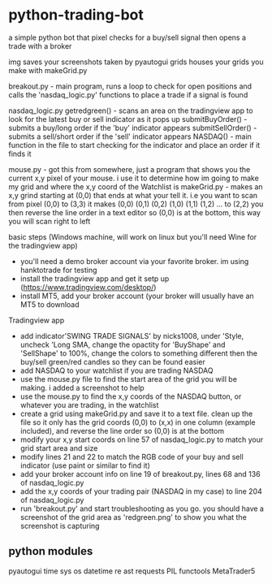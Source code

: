 # python-trading-bot
a simple python bot that pixel checks for a buy/sell signal then opens a trade with a broker

img <folder>  saves your screenshots taken by pyautogui
grids<folder>  houses your grids you make with makeGrid.py

breakout.py - main program, runs a loop to check for open positions and calls the 'nasdaq_logic.py' functions to place a trade if a signal is found

nasdaq_logic.py
  getredgreen() - scans an area on the tradingview app to look for the latest buy or sell indicator as it pops up
  submitBuyOrder() - submits a buy/long order if the 'buy' indicator appears
  submitSellOrder() -  submits a sell/short order if the 'sell' indicator appears
  NASDAQ() - main function in the file to start checking for the indicator and place an order if it finds it

mouse.py -  got this from somewhere, just a program that shows you the current x,y pixel of your mouse. i use it to determine how im going to make my grid and where the x,y coord of the Watchlist is
makeGrid.py -  makes an x,y grind starting at (0,0) that ends at what your tell it. i.e you want to scan from pixel (0,0) to (3,3) it makes
(0,0)
(0,1)
(0,2)
(1,0)
(1,1)
(1,2)
...
to (2,2)
you then reverse the line order in a text editor so (0,0) is at the bottom, this way you will scan right to left

basic steps (Windows machine, will work on linux but you'll need Wine for the tradingview app)
- you'll need a demo broker account via your favorite broker. im using hanktotrade for testing
- install the tradingview app and get it setp up (https://www.tradingview.com/desktop/)
- install MT5, add your broker account (your broker will usually have an MT5 to download
  
Tradingview app
-  add indicator'SWING TRADE SIGNALS' by nicks1008, under 'Style, uncheck 'Long SMA, change the opactity for 'BuyShape' and 'SellShape' to 100%, change the colors to something different then the buy/sell green/red candles so they can be found easier
-  add NASDAQ to your watchlist if you are trading NASDAQ
-  use the mouse.py file to find the start area of the grid you will be making. i added a screenshot to help
-  use the mouse.py to find the x,y coords of the NASDAQ button, or whatever you are trading, in the watchlist
-  create a grid using makeGrid.py and save it to a text file. clean up the file so it only has the grid coords (0,0) to (x,x) in one column (example included), and reverse the line order so (0,0) is at the bottom
-  modify your x,y start coords on line 57 of nasdaq_logic.py to match your grid start area and size
-  modify lines 21 and 22 to match the RGB code of your buy and sell indicator (use paint or similar to find it)
- add your broker account info on line 19 of breakout.py, lines 68 and 136 of nasdaq_logic.py
- add the x,y coords of your trading pair (NASDAQ in my case) to line 204 of nasdaq_logic.py
- run 'breakout.py' and start troubleshooting as you go. you should have a screenshot of the grid area as 'redgreen.png' to show you what the screenshot is capturing
 

## python modules ##
pyautogui
time
sys
os
datetime
re
ast
requests
PIL
functools
MetaTrader5



